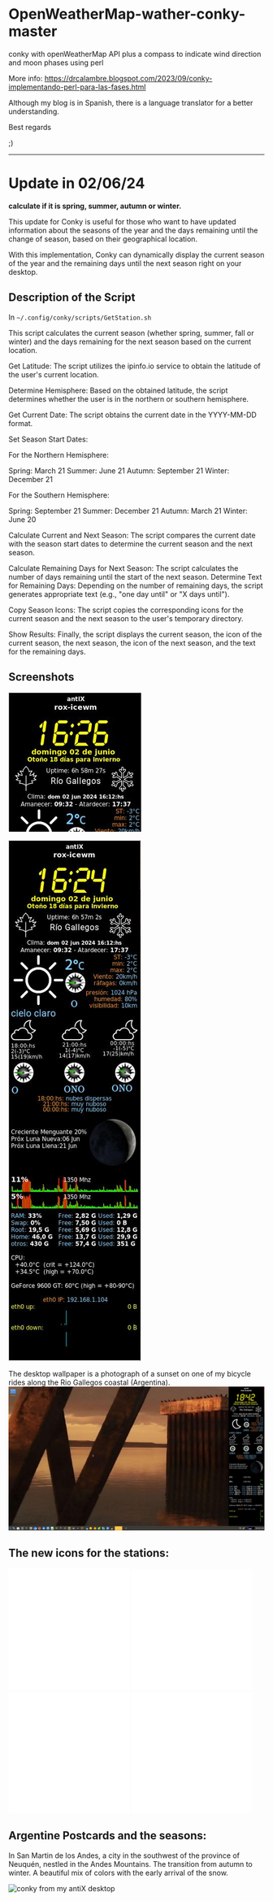 # OpenWeatherMap-wather-conky-master

conky with openWeatherMap API plus a compass to indicate wind direction and moon phases using perl

More info: https://drcalambre.blogspot.com/2023/09/conky-implementando-perl-para-las-fases.html

Although my blog is in Spanish, there is a language translator for a better understanding. 

Best regards 

;)

* * *
# **Update in 02/06/24**
**calculate if it is spring, summer, autumn or winter.**

This update for Conky is useful for those who want to have updated information about the seasons of 
the year and the days remaining until the change of season, based on their geographical location. 

With this implementation, Conky can dynamically display the current season of the year and the remaining
days until the next season right on your desktop.

## Description of the Script
In `~/.config/conky/scripts/GetStation.sh`


This script calculates the current season (whether spring, summer, fall or winter) and the days remaining 
for the next season based on the current location.

Get Latitude: The script utilizes the ipinfo.io service to obtain the latitude of the user's current location.

Determine Hemisphere: 
Based on the obtained latitude, the script determines whether the user is in the northern or southern hemisphere.

Get Current Date: The script obtains the current date in the YYYY-MM-DD format.

Set Season Start Dates:

For the Northern Hemisphere:

Spring: March 21
Summer: June 21
Autumn: September 21
Winter: December 21

For the Southern Hemisphere:

Spring: September 21
Summer: December 21
Autumn: March 21
Winter: June 20

Calculate Current and Next Season: 
The script compares the current date with the season start dates to determine the current season and the next season.

Calculate Remaining Days for Next Season: 
The script calculates the number of days remaining until the start of the next season.
Determine Text for Remaining Days: Depending on the number of remaining days, the script generates 
appropriate text (e.g., "one day until" or "X days until").

Copy Season Icons: 
The script copies the corresponding icons for the current season and the next season to the user's temporary directory.

Show Results: Finally, the script displays the current season, the icon of the current season, the next season, the icon 
of the next season, and the text for the remaining days.


## Screenshots
![conky from my antiX desktop](screenshot/screenshot_conk_current_and_next_station.jpg)

![conky from my antiX desktop](screenshot/screenshot_conky.jpg)

The desktop wallpaper is a photograph of a sunset on one of my bicycle rides along the Rio Gallegos coastal (Argentina).
![conky from my antiX desktop](screenshot/screenshot_antix_rox-icewm_desktop.jpg
)


## The new icons for the stations:
![conky from my antiX desktop](icons/spring.png)
![conky from my antiX desktop](icons/summer.png)
![conky from my antiX desktop](icons/autumn.png)
![conky from my antiX desktop](icons/winter.png)

## Argentine Postcards and the seasons:

In San Martin de los Andes, a city in the southwest of the province of Neuquén, nestled in the Andes Mountains.
The transition from autumn to winter.
A beautiful mix of colors with the early arrival of the snow.

![conky from my antiX desktop](screenshot/otoño-invierno-Patagonia.jpg)

